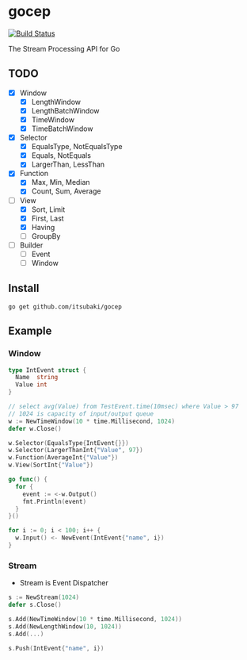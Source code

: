 # gocep

[![Build Status](https://travis-ci.org/itsubaki/gocep.svg?branch=develop)](https://travis-ci.org/itsubaki/gocep)

The Stream Processing API for Go

## TODO

 - [x] Window
    + [x] LengthWindow
    + [x] LengthBatchWindow
    + [x] TimeWindow
    + [x] TimeBatchWindow
 - [x] Selector
    + [x] EqualsType, NotEqualsType
    + [x] Equals, NotEquals
    + [x] LargerThan, LessThan
 - [x] Function
    + [x] Max, Min, Median
    + [x] Count, Sum, Average
 - [ ] View
    + [x] Sort, Limit
    + [x] First, Last
    + [x] Having
    + [ ] GroupBy
 - [ ] Builder
    + [ ] Event
    + [ ] Window

## Install

```console
go get github.com/itsubaki/gocep
```

## Example

### Window

```go
type IntEvent struct {
  Name  string
  Value int
}
```

```go
// select avg(Value) from TestEvent.time(10msec) where Value > 97
// 1024 is capacity of input/output queue
w := NewTimeWindow(10 * time.Millisecond, 1024)
defer w.Close()

w.Selector(EqualsType{IntEvent{}})
w.Selector(LargerThanInt{"Value", 97})
w.Function(AverageInt{"Value"})
w.View(SortInt{"Value"})

go func() {
  for {
    event := <-w.Output()
    fmt.Println(event)
  }
}()

for i := 0; i < 100; i++ {
  w.Input() <- NewEvent(IntEvent{"name", i})
}
```

### Stream

 - Stream is Event Dispatcher

```go
s := NewStream(1024)
defer s.Close()

s.Add(NewTimeWindow(10 * time.Millisecond, 1024))
s.Add(NewLengthWindow(10, 1024))
s.Add(...)

s.Push(IntEvent{"name", i})
```
